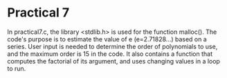 ﻿# Practical 7

 In practical7.c, the library <stdlib.h> is used for the function malloc(). The code's purpose is to estimate the value of e (e=2.71828...) based on a series. User input is needed to determine the order of polynomials to use, and the maximum order is 15 in the code. It also contains a function that computes the factorial of its argument, and uses changing values in a loop to run.
